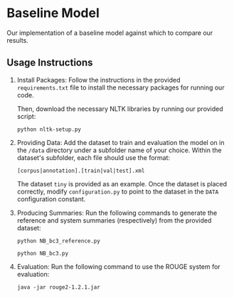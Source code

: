 # Baseline Model
Our implementation of a baseline model against which to compare our results.

## Usage Instructions
1. Install Packages: Follow the instructions in the provided `requirements.txt` file
   to install the necessary packages for running our code.

   Then, download the necessary NLTK libraries by running our provided script:

   `python nltk-setup.py`

2. Providing Data: Add the dataset to train and evaluation the model on in the
   `/data` directory under a subfolder name of your choice. Within
   the dataset's subfolder, each file should use the format:

   `[corpus|annotation].[train|val|test].xml`

   The dataset `tiny` is provided as an example. Once the dataset is placed
   correctly, modify `configuration.py` to point to the dataset in the
   `DATA` configuration constant.

3. Producing Summaries: Run the following commands to generate the
   reference and system summaries (respectively) from the provided dataset:

   `python NB_bc3_reference.py`

   `python NB_bc3.py`

4. Evaluation: Run the following command to use the ROUGE system for evaluation:

   `java -jar rouge2-1.2.1.jar`
